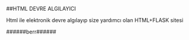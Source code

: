 ##HTML DEVRE ALGILAYICI

Html ile elektronik devre algılayıp size yardımcı olan HTML+FLASK sitesi

######berr######
